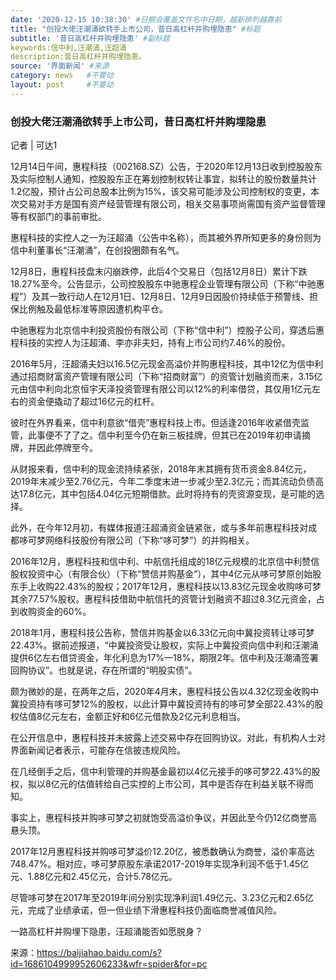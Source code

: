 ```yaml
---
date: '2020-12-15 10:38:30' #日期会覆盖文件名中日期，越新排列越靠前
title: "创投大佬汪潮涌欲转手上市公司，昔日高杠杆并购埋隐患" #标题
subtitle: '昔日高杠杆并购埋隐患' #副标题
keywords:信中利,汪潮涌,汪超涌
description:昔日高杠杆并购埋隐患。
source: '界面新闻' #来源
category: news   #不要动
layout: post     #不要动
---
```


### 创投大佬汪潮涌欲转手上市公司，昔日高杠杆并购埋隐患

记者 | 可达1

12月14日午间，惠程科技（002168.SZ）公告，于2020年12月13日收到控股股东及实际控制人通知，控股股东正在筹划控制权转让事宜，拟转让的股份数量共计1.2亿股，预计占公司总股本比例为15%，该交易可能涉及公司控制权的变更，本次交易对手方是国有资产经营管理有限公司，相关交易事项尚需国有资产监督管理等有权部门的事前审批。

惠程科技的实控人之一为汪超涌（公告中名称），而其被外界所知更多的身份则为信中利董事长“汪潮涌”，在创投圈颇有名气。

12月8日，惠程科技盘末闪崩跌停，此后4个交易日（包括12月8日）累计下跌18.27%至今。公告显示，公司控股股东中驰惠程企业管理有限公司（下称“中驰惠程”）及其一致行动人在12月1日、12月8日、12月9日因股价持续低于预警线、担保比例触及最低标准等原因遭机构平仓。

中驰惠程为北京信中利投资股份有限公司（下称“信中利”）控股子公司，穿透后惠程科技的实控人为汪超涌、李亦非夫妇，持有上市公司约7.46%的股份。

2016年5月，汪超涌夫妇以16.5亿元现金高溢价并购惠程科技，其中12亿为信中利通过招商财富资产管理有限公司（下称“招商财富”）的资管计划融资而来，3.15亿元由信中利向北京恒宇天泽投资管理有限公司以12%的利率借贷，其仅用1亿元左右的资金便撬动了超过16亿元的杠杆。

彼时在外界看来，信中利意欲“借壳”惠程科技上市。但适逢2016年收紧借壳监管，此事便不了了之。信中利至今仍在新三板挂牌，但其已在2019年初申请摘牌，并因此停牌至今。

从财报来看，信中利的现金流持续紧张，2018年末其拥有货币资金8.84亿元，2019年末减少至2.76亿元，今年二季度末进一步减少至2.3亿元；而其流动负债高达17.8亿元，其中包括4.04亿元短期借款。此时将持有的壳资源变现，是可能的选择。

此外，在今年12月初，有媒体报道汪超涌资金链紧张，或与多年前惠程科技对成都哆可梦网络科技股份有限公司（下称“哆可梦”）的并购相关。

2016年12月，惠程科技和信中利、中航信托组成的18亿元规模的北京信中利赞信股权投资中心（有限合伙）（下称“赞信并购基金”），其中4亿元从哆可梦原创始股东手上收购22.43%的股权；2017年12月，惠程科技以13.83亿元现金收购哆可梦其余77.57%股权。惠程科技借助中航信托的资管计划融资不超过8.3亿元资金，占到收购资金的60%。

2018年1月，惠程科技公告称，赞信并购基金以6.33亿元向中冀投资转让哆可梦22.43%。据前述报道，“中冀投资受让股权，实际上中冀投资向信中利和汪潮涌提供6亿左右借贷资金，年化利息为17%—18%，期限2年。信中利及汪潮涌签署回购协议”。也就是说，存在所谓的“明股实债”。

颇为微妙的是，在两年之后，2020年4月末，惠程科技公告以4.32亿现金收购中冀投资持有哆可梦12%的股权，以此计算中冀投资持有的哆可梦全部22.43%的股权估值8亿元左右，金额正好和6亿元借款及2亿元利息相当。

在公开信息中，惠程科技并未披露上述交易中存在回购协议。对此，有机构人士对界面新闻记者表示，可能存在信披违规风险。

在几经倒手之后，信中利管理的并购基金最初以4亿元接手的哆可梦22.43%的股权，拟以8亿元的估值转给自己实控的上市公司，其中是否存在利益关联不得而知。

事实上，惠程科技并购哆可梦之初就饱受高溢价争议，并因此至今仍12亿商誉高悬头顶。

2017年12月惠程科技并购哆可梦溢价12.20亿，被悉数确认为商誉，溢价率高达748.47%。相对应，哆可梦原股东承诺2017-2019年实现净利润不低于1.45亿元、1.88亿元和2.45亿元，合计5.78亿元。

尽管哆可梦在2017年至2019年间分别实现净利润1.49亿元、3.23亿元和2.65亿元，完成了业绩承诺，但一但业绩下滑惠程科技仍面临商誉减值风险。

一路高杠杆并购埋下隐患，汪超涌能否如愿脱身？　　　　　　　　　　　　　　　　　　　　　　　　　　　　　　　　　　　　　　　　　　　　　


来源：https://baijiahao.baidu.com/s?id=1686104999952606233&wfr=spider&for=pc

